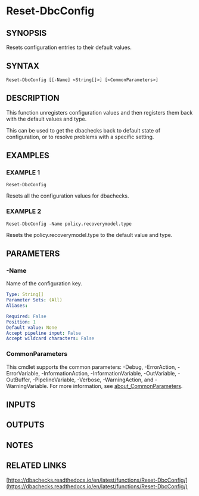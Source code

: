 # Reset-DbcConfig

## SYNOPSIS
Resets configuration entries to their default values.

## SYNTAX

```
Reset-DbcConfig [[-Name] <String[]>] [<CommonParameters>]
```

## DESCRIPTION
This function unregisters configuration values and then registers them back with the default values and type.

This can be used to get the dbachecks back to default state of configuration, or to resolve problems with a specific setting.

## EXAMPLES

### EXAMPLE 1
```
Reset-DbcConfig
```

Resets all the configuration values for dbachecks.

### EXAMPLE 2
```
Reset-DbcConfig -Name policy.recoverymodel.type
```

Resets the policy.recoverymodel.type to the default value and type.

## PARAMETERS

### -Name
Name of the configuration key.

```yaml
Type: String[]
Parameter Sets: (All)
Aliases:

Required: False
Position: 1
Default value: None
Accept pipeline input: False
Accept wildcard characters: False
```

### CommonParameters
This cmdlet supports the common parameters: -Debug, -ErrorAction, -ErrorVariable, -InformationAction, -InformationVariable, -OutVariable, -OutBuffer, -PipelineVariable, -Verbose, -WarningAction, and -WarningVariable. For more information, see [about_CommonParameters](http://go.microsoft.com/fwlink/?LinkID=113216).

## INPUTS

## OUTPUTS

## NOTES

## RELATED LINKS

[https://dbachecks.readthedocs.io/en/latest/functions/Reset-DbcConfig/](https://dbachecks.readthedocs.io/en/latest/functions/Reset-DbcConfig/)

